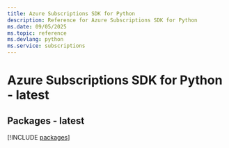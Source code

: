 ```yaml
---
title: Azure Subscriptions SDK for Python
description: Reference for Azure Subscriptions SDK for Python
ms.date: 09/05/2025
ms.topic: reference
ms.devlang: python
ms.service: subscriptions
---
```

# Azure Subscriptions SDK for Python - latest
## Packages - latest
[!INCLUDE [packages](subscriptions-index.md)]